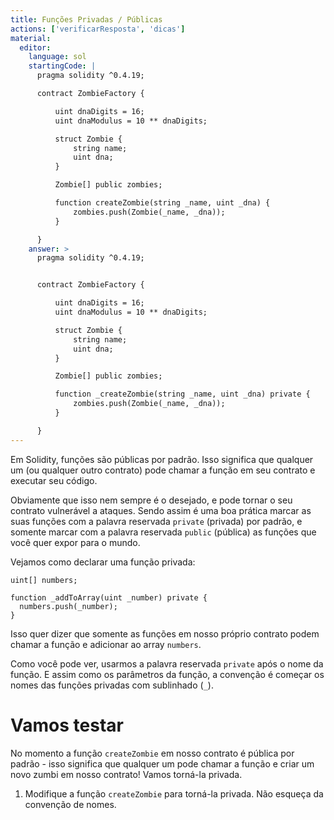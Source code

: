 ```yaml
---
title: Funções Privadas / Públicas
actions: ['verificarResposta', 'dicas']
material:
  editor:
    language: sol
    startingCode: |
      pragma solidity ^0.4.19;

      contract ZombieFactory {

          uint dnaDigits = 16;
          uint dnaModulus = 10 ** dnaDigits;

          struct Zombie {
              string name;
              uint dna;
          }

          Zombie[] public zombies;

          function createZombie(string _name, uint _dna) {
              zombies.push(Zombie(_name, _dna));
          }

      }
    answer: >
      pragma solidity ^0.4.19;


      contract ZombieFactory {

          uint dnaDigits = 16;
          uint dnaModulus = 10 ** dnaDigits;

          struct Zombie {
              string name;
              uint dna;
          }

          Zombie[] public zombies;

          function _createZombie(string _name, uint _dna) private {
              zombies.push(Zombie(_name, _dna));
          }

      }
---
```


Em Solidity, funções são públicas por padrão. Isso significa que qualquer um (ou qualquer outro contrato) pode chamar a função em seu contrato e executar seu código.

Obviamente que isso nem sempre é o desejado, e pode tornar o seu contrato vulnerável a ataques. Sendo assim é uma boa prática marcar as suas funções com a palavra reservada `private` (privada) por padrão, e somente marcar com a palavra reservada `public` (pública) as funções que você quer expor para o mundo.

Vejamos como declarar uma função privada:

```
uint[] numbers;

function _addToArray(uint _number) private {
  numbers.push(_number);
}
```

Isso quer dizer que somente as funções em nosso próprio contrato podem chamar a função e adicionar ao array `numbers`.

Como você pode ver, usarmos a palavra reservada `private` após o nome da função. E assim como os parâmetros da função, a convenção é começar os nomes das funções privadas com sublinhado (`_`).

# Vamos testar

No momento a função `createZombie` em nosso contrato é pública por padrão - isso significa que qualquer um pode chamar a função e criar um novo zumbi em nosso contrato! Vamos torná-la privada.

1. Modifique a função `createZombie` para torná-la privada. Não esqueça da convenção de nomes.
